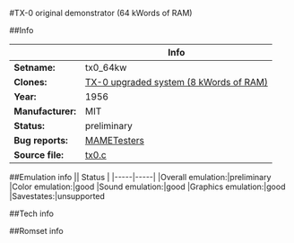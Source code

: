 #TX-0 original demonstrator (64 kWords of RAM)

##Info

||Info|
|-----|-----|
|**Setname:**|tx0_64kw
|**Clones:**|[TX-0 upgraded system (8 kWords of RAM)](tx0_8kw.md)
|**Year:**|1956
|**Manufacturer:**|MIT
|**Status:**|preliminary
|**Bug reports:**|[MAMETesters](http://mametesters.org/view_all_set.php?type=1&temporary=y&search=tx0.c)
|**Source file:**|[tx0.c](https://github.com/mamedev/mame/blob/master/src/mess/drivers/tx0.c)

##Emulation info
|| Status |
|-----|-----|
|Overall emulation:|preliminary
|Color emulation:|good
|Sound emulation:|good
|Graphics emulation:|good
|Savestates:|unsupported

##Tech info

##Romset info

<!--- START OF EDITED COMMENT DO NOT TOUCH TEXT ABOVE-->
